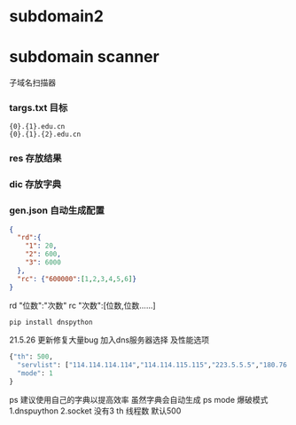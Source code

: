 # subdomain2
# subdomain scanner
子域名扫描器

### targs.txt 目标
```
{0}.{1}.edu.cn
{0}.{1}.{2}.edu.cn
```

### res 存放结果
### dic 存放字典

### gen.json 自动生成配置
```json
{
  "rd":{
    "1": 20,
    "2": 600,
    "3": 6000
  },
  "rc": {"600000":[1,2,3,4,5,6]}
}
```
rd "位数":"次数"
rc "次数":[位数,位数......]

```bash
pip install dnspython
```
21.5.26
更新修复大量bug
加入dns服务器选择 及性能选项
```python
{"th": 500,
  "servlist": ["114.114.114.114","114.114.115.115","223.5.5.5","180.76.76.76","119.29.29.29","218.30.118.6"],
  "mode": 1
}
```
ps 建议使用自己的字典以提高效率 虽然字典会自动生成
ps mode 爆破模式 1.dnspuython 2.socket 没有3
th 线程数 默认500

